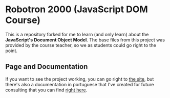 # Robotron 2000 (JavaScript DOM Course)

This is a repository forked for me to learn (and only learn) about the **JavaScript's Document Object Model**. The base files from this project was provided by the course teacher, so we as students could go right to the point.

## Page and Documentation

If you want to see the project working, you can go right to [the site](https://magnic0.github.io/alura-js-dom/), but there's also a documentation in portuguese that I've created for future consulting that you can find [right here](notes.md).
